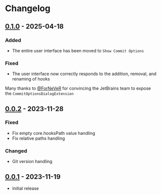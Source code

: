 <!-- Keep a Changelog guide https://keepachangelog.com -->

# Changelog

## [0.1.0] - 2025-04-18

### Added

- The entire user interface has been moved to `Show Commit Options`

### Fixed

- The user interface now correctly responds to the addition, removal, and renaming of hooks

Many thanks to [@ForNeVeR](https://github.com/ForNeVeR) for convincing the JetBrains team to expose the `CommitOptionsDialogExtension`

## [0.0.2] - 2023-11-28

### Fixed

- Fix empty core.hooksPath value handling
- Fix relative paths handling

### Changed

- Git version handling

## [0.0.1] - 2023-11-19

- Initial release

[Unreleased]: https://github.com/y0ung3r/GitGlobalHooksLocator/compare/v0.1.0...HEAD
[0.1.0]: https://github.com/y0ung3r/GitGlobalHooksLocator/compare/v0.0.2...v0.1.0
[0.0.2]: https://github.com/y0ung3r/GitGlobalHooksLocator/compare/v0.0.1...v0.0.2
[0.0.1]: https://github.com/y0ung3r/GitGlobalHooksLocator/commits/v0.0.1
